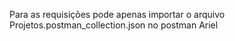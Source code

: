 Para as requisições pode apenas importar o arquivo Projetos.postman_collection.json no postman Ariel
